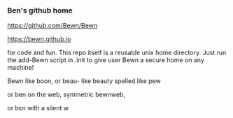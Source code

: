 ### Ben's github home
https://github.com/Bewn/Bewn

https://bewn.github.io

for code and fun. This repo itself is a reusable unix home directory.
Just run the add-Bewn script in .init to give user Bewn a secure home on any machine!

Bewn like boon, or beau- like beauty spelled like pew

or ben on the web, symmetric bewnweb,

or bεn with a silent w
>
